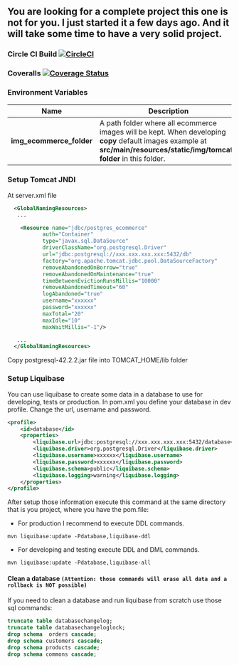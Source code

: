 ## You are looking for a complete project this one is not for you. I just started it a few days ago. And it will take some time to have a very solid project.

### Circle CI Build [![CircleCI](https://circleci.com/gh/gbvbahia01/Ecommerce/tree/master.svg?style=svg)](https://circleci.com/gh/gbvbahia01/Ecommerce/tree/master)
### Coveralls [![Coverage Status](https://coveralls.io/repos/github/gbvbahia01/Ecommerce/badge.svg)](https://coveralls.io/github/gbvbahia01/Ecommerce)
### Environment Variables

Name | Description
------------ | -------------
**img_ecommerce_folder** | A path folder where all ecommerce images will be kept. When developing **copy** default images example at **src/main/resources/static/img/tomcat-folder** in this folder.



### Setup Tomcat JNDI
At server.xml file

```xml
  <GlobalNamingResources>
   ...

    <Resource name="jdbc/postgres_ecommerce"
           auth="Container"
           type="javax.sql.DataSource"
           driverClassName="org.postgresql.Driver"
           url="jdbc:postgresql://xxx.xxx.xxx.xxx:5432/db"
           factory="org.apache.tomcat.jdbc.pool.DataSourceFactory"
           removeAbandonedOnBorrow="true"
           removeAbandonedOnMaintenance="true"
           timeBetweenEvictionRunsMillis="10000"
           removeAbandonedTimeout="60"
           logAbandoned="true"
           username="xxxxxx"
           password="xxxxxx"
           maxTotal="20"
           maxIdle="10"
           maxWaitMillis="-1"/>

   ...
  </GlobalNamingResources>
```
Copy postgresql-42.2.2.jar file into TOMCAT_HOME/lib folder

### Setup Liquibase

You can use liquibase to create some data in a database to use for developing, tests or production.
In pom.xml you define your database in dev profile.
Change the url, username and password.

```xml
<profile>
    <id>database</id>
    <properties>
        <liquibase.url>jdbc:postgresql://xxx.xxx.xxx.xxx:5432/database</liquibase.url>
        <liquibase.driver>org.postgresql.Driver</liquibase.driver>
        <liquibase.username>xxxxxx</liquibase.username>
        <liquibase.password>xxxxxx</liquibase.password>
        <liquibase.schema>public</liquibase.schema>
        <liquibase.logging>warning</liquibase.logging>
    </properties>
</profile>
```        
After setup those information execute this command at the same directory that is you project, where you have the pom.file:

* For production I recommend to execute DDL commands.
 ```
 mvn liquibase:update -Pdatabase,liquibase-ddl
 ```
 * For developing and testing execute DDL and DML commands.
 ```
 mvn liquibase:update -Pdatabase,liquibase-all
 ```

 #### Clean a database **`(Attention: those commands will erase all data and a rollback is NOT possible)`**
 If you need to clean a database and run liquibase from scratch use those sql commands:

  ```sql
 truncate table databasechangelog;
 truncate table databasechangeloglock;
 drop schema  orders cascade;
 drop schema customers cascade;
 drop schema products cascade;
 drop schema commons cascade;
  ```
